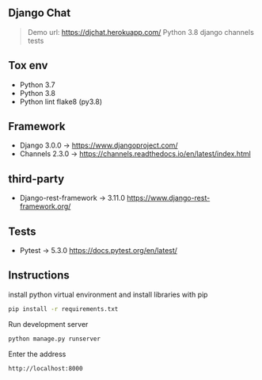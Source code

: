## Django Chat

> Demo url: https://djchat.herokuapp.com/
> Python 3.8
> django channels tests

## Tox env

* Python 3.7
* Python 3.8
* Python lint flake8 (py3.8)

## Framework

* Django 3.0.0 -> https://www.djangoproject.com/
* Channels 2.3.0 -> https://channels.readthedocs.io/en/latest/index.html

## third-party

* Django-rest-framework -> 3.11.0 https://www.django-rest-framework.org/

## Tests

* Pytest -> 5.3.0 https://docs.pytest.org/en/latest/

## Instructions

install python virtual environment and install libraries with pip

```bash
pip install -r requirements.txt
```

Run development server

```bash
python manage.py runserver
```

Enter the address

```bash
http://localhost:8000
```
